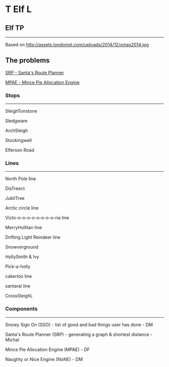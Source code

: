 # T Elf L

## Elf TP
-----
Based on http://assets.londonist.com/uploads/2014/12/xmas2014.jpg

## The problems 

[SRP - Santa's Route Planner](SRP.md)

[MPAE - Mince Pie Allocation Engine](MPAE.md)




### Stops
---
SleighTonstone

Sledgware

ArchSleigh

Stockingwell

Elferson Road

### Lines
---
North Pole line

DisTreect

JubilTree

Arctic circle line

Victo-o-o-o-o-o-o-o-o-ria line

MerryHollitan line

Drifting Light Reindeer line

Snowverground

HollySmith & Ivy

Pick-a-holly 

cakerloo line

santaral line

CrossSleighL

### Components
---
Snowy Sign On (SSO) - list of good and bad things user has done - DM

Santa's Route Planner (SRP) - generating a graph & shortest distance - Michal

Mince Pie Allocation Engine (MPAE) - DF

Naughty or Nice Engine (NoNE) - DM
